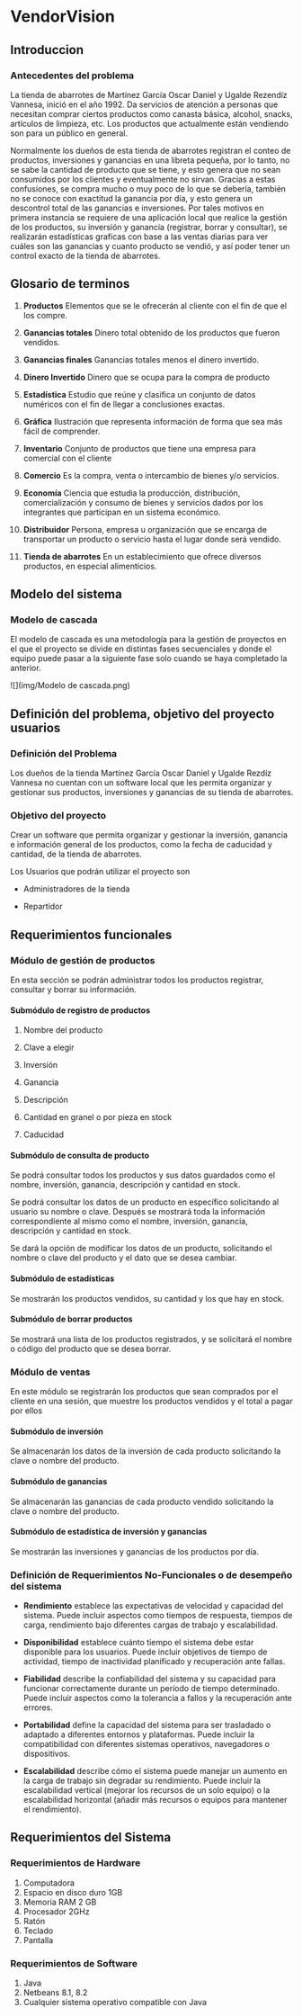 # VendorVision

## Introduccion

### Antecedentes del problema

La tienda de abarrotes de Martínez García Oscar Daniel y Ugalde Rezendíz Vannesa, inició en el año 1992. Da servicios de atención a personas que necesitan comprar ciertos productos como canasta básica, alcohol, snacks, artículos de limpieza, etc. Los productos que actualmente están vendiendo son para un público en general.

Normalmente los dueños de esta tienda de abarrotes registran el conteo de productos, inversiones y ganancias en una libreta pequeña, por lo tanto, no se sabe la cantidad de producto que se tiene, y esto genera que no sean consumidos por los clientes y eventualmente no sirvan. Gracias a estas confusiones, se compra mucho o muy poco de lo que se debería, también no se conoce con exactitud la ganancia por día, y esto genera un descontrol total de las ganancias e inversiones. Por tales motivos en primera instancia se requiere de una aplicación local que realice la gestión de los productos, su inversión y ganancia (registrar, borrar y consultar), se realizarán estadísticas graficas con base a las ventas diarias para ver cuáles son las ganancias y cuanto producto se vendió, y así poder tener un control exacto de la tienda de abarrotes.

## Glosario de terminos

1. **Productos** Elementos que se le ofrecerán al cliente con el fin de que el los compre.

2. **Ganancias totales** Dinero total obtenido de los productos que fueron vendidos.

3. **Ganancias finales** Ganancias totales menos el dinero invertido.

4. **Dinero Invertido** Dinero que se ocupa para la compra de producto

5. **Estadística** Estudio que reúne y clasifica un conjunto de datos numéricos con el fin de llegar a conclusiones exactas.

6. **Gráfica** Ilustración que representa información de forma que sea más fácil de comprender.

7. **Inventario** Conjunto de productos que tiene una empresa para comercial con el cliente

8. **Comercio** Es la compra, venta o intercambio de bienes y/o servicios.

9. **Economía** Ciencia que estudia la producción, distribución, comercialización y consumo de bienes y servicios dados por los integrantes que participan en un sistema económico.

10. **Distribuidor** Persona, empresa u organización que se encarga de transportar un producto o servicio hasta el lugar donde será vendido.

11. **Tienda de abarrotes** En un establecimiento que ofrece diversos productos, en especial alimenticios.

## Modelo del sistema

### Modelo de cascada

El modelo de cascada es una metodología para la gestión de proyectos en el que el proyecto se divide en distintas fases secuenciales y donde el equipo puede pasar a la siguiente fase solo cuando se haya completado la anterior.

![](img/Modelo de cascada.png)

## Definición del problema, objetivo del proyecto usuarios

### Definición del Problema

Los dueños de la tienda Martínez García Oscar Daniel y Ugalde Rezdíz Vannesa no cuentan con un software local que les permita organizar y gestionar sus productos, inversiones y ganancias de su tienda de abarrotes.

### Objetivo del proyecto

Crear un software que permita organizar y gestionar la inversión, ganancia e información general de los productos, como la fecha de caducidad y cantidad, de la tienda de abarrotes.

Los Usuarios que podrán utilizar el proyecto son

- Administradores de la tienda

- Repartidor

## Requerimientos funcionales

### Módulo de gestión de productos

En esta sección se podrán administrar todos los productos registrar, consultar y borrar su información.

#### Submódulo de registro de productos

1. Nombre del producto

2. Clave a elegir

3. Inversión

4. Ganancia

5. Descripción

6. Cantidad en granel o por pieza en stock

7. Caducidad

#### Submódulo de consulta de producto

Se podrá consultar todos los productos y sus datos guardados como el nombre, inversión, ganancia, descripción y cantidad en stock.

Se podrá consultar los datos de un producto en específico solicitando al usuario su nombre o clave. Después se mostrará toda la información correspondiente al mismo como el nombre, inversión, ganancia, descripción y cantidad en stock.

Se dará la opción de modificar los datos de un producto, solicitando el nombre o clave del producto y el dato que se desea cambiar.

#### Submódulo de estadísticas

Se mostrarán los productos vendidos, su cantidad y los que hay en stock.

#### Submódulo de borrar productos

Se mostrará una lista de los productos registrados, y se solicitará el nombre o código del producto que se desea borrar.

### Módulo de ventas

En este módulo se registrarán los productos que sean comprados por el cliente en una sesión, que muestre los productos vendidos y el total a pagar por ellos

#### Submódulo de inversión

Se almacenarán los datos de la inversión de cada producto solicitando la clave o nombre del producto.

#### Submódulo de ganancias

Se almacenarán las ganancias de cada producto vendido solicitando la clave o nombre del producto.

#### Submódulo de estadística de inversión y ganancias

Se mostrarán las inversiones y ganancias de los productos por día.

### Definición de Requerimientos No-Funcionales o de desempeño del sistema

- **Rendimiento** establece las expectativas de velocidad y capacidad del sistema. Puede incluir aspectos como tiempos de respuesta, tiempos de carga, rendimiento bajo diferentes cargas de trabajo y escalabilidad.

- **Disponibilidad** establece cuánto tiempo el sistema debe estar disponible para los usuarios. Puede incluir objetivos de tiempo de actividad, tiempo de inactividad planificado y recuperación ante fallas.

- **Fiabilidad** describe la confiabilidad del sistema y su capacidad para funcionar correctamente durante un período de tiempo determinado. Puede incluir aspectos como la tolerancia a fallos y la recuperación ante errores.

- **Portabilidad** define la capacidad del sistema para ser trasladado o adaptado a diferentes entornos y plataformas. Puede incluir la compatibilidad con diferentes sistemas operativos, navegadores o dispositivos.

- **Escalabilidad** describe cómo el sistema puede manejar un aumento en la carga de trabajo sin degradar su rendimiento. Puede incluir la escalabilidad vertical (mejorar los recursos de un solo equipo) o la escalabilidad horizontal (añadir más recursos o equipos para mantener el rendimiento).

## Requerimientos del Sistema

### Requerimientos de Hardware

1. Computadora
2. Espacio en disco duro 1GB
3. Memoria RAM 2 GB
4. Procesador 2GHz
5. Ratón
6. Teclado
7. Pantalla

### Requerimientos de Software

1. Java
2. Netbeans 8.1, 8.2
3. Cualquier sistema operativo compatible con Java
